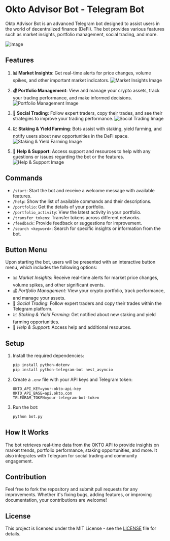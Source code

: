 # Okto Advisor Bot - Telegram Bot

Okto Advisor Bot is an advanced Telegram bot designed to assist users in the world of decentralized finance (DeFi). The bot provides various features such as market insights, portfolio management, social trading, and more.

![image](https://github.com/user-attachments/assets/ce35903c-33bd-46c0-9800-22ee0e85d2c1)


## Features

1. **📊 Market Insights**: Get real-time alerts for price changes, volume spikes, and other important market indicators.
   ![Market Insights Image](path_to_image/market_insights.png)  <!-- Add image for Market Insights here -->
   
2. **💰 Portfolio Management**: View and manage your crypto assets, track your trading performance, and make informed decisions.
   ![Portfolio Management Image](path_to_image/portfolio_management.png)  <!-- Add image for Portfolio Management here -->
   
3. **🤝 Social Trading**: Follow expert traders, copy their trades, and see their strategies to improve your trading performance.
   ![Social Trading Image](path_to_image/social_trading.png)  <!-- Add image for Social Trading here -->
   
4. **💹 Staking & Yield Farming**: Bots assist with staking, yield farming, and notify users about new opportunities in the DeFi space.
   ![Staking & Yield Farming Image](path_to_image/staking_yield_farming.png)  <!-- Add image for Staking & Yield Farming here -->
   
5. **🔗 Help & Support**: Access support and resources to help with any questions or issues regarding the bot or the features.
   ![Help & Support Image](path_to_image/help_support.png)  <!-- Add image for Help & Support here -->

## Commands

- `/start`: Start the bot and receive a welcome message with available features.
- `/help`: Show the list of available commands and their descriptions.
- `/portfolio`: Get the details of your portfolio.
- `/portfolio_activity`: View the latest activity in your portfolio.
- `/transfer_tokens`: Transfer tokens across different networks.
- `/feedback`: Provide feedback or suggestions for improvement.
- `/search <keyword>`: Search for specific insights or information from the bot.

## Button Menu

Upon starting the bot, users will be presented with an interactive button menu, which includes the following options:

- 📊 *Market Insights*: Receive real-time alerts for market price changes, volume spikes, and other significant events.
- 💰 *Portfolio Management*: View your crypto portfolio, track performance, and manage your assets.
- 🤝 *Social Trading*: Follow expert traders and copy their trades within the Telegram platform.
- 💹 *Staking & Yield Farming*: Get notified about new staking and yield farming opportunities.
- 🔗 *Help & Support*: Access help and additional resources.

## Setup

1. Install the required dependencies:
    ```bash
    pip install python-dotenv
    pip install python-telegram-bot nest_asyncio
    ```

2. Create a `.env` file with your API keys and Telegram token:
    ```
    OKTO_API_KEY=your-okto-api-key
    OKTO_API_BASE=api.okto.com
    TELEGRAM_TOKEN=your-telegram-bot-token
    ```

3. Run the bot:
    ```bash
    python bot.py
    ```

## How It Works

The bot retrieves real-time data from the OKTO API to provide insights on market trends, portfolio performance, staking opportunities, and more. It also integrates with Telegram for social trading and community engagement.

## Contribution

Feel free to fork the repository and submit pull requests for any improvements. Whether it's fixing bugs, adding features, or improving documentation, your contributions are welcome!

## License

This project is licensed under the MIT License - see the [LICENSE](LICENSE) file for details.
